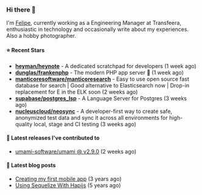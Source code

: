 ### Hi there 👋

I'm [Felipe](https://felipe.im), currently working as a Engineering Manager at Transfeera, enthusiastic in technology and occasionally write about my experiences. Also a hobby photographer.

#### ⭐ Recent Stars
- **[heyman/heynote](https://github.com/heyman/heynote)** - A dedicated scratchpad for developers (1 week ago)
- **[dunglas/frankenphp](https://github.com/dunglas/frankenphp)** - The modern PHP app server 🧟 (1 week ago)
- **[manticoresoftware/manticoresearch](https://github.com/manticoresoftware/manticoresearch)** - Easy to use open source fast database for search | Good alternative to Elasticsearch now | Drop-in replacement for E in the ELK soon (2 weeks ago)
- **[supabase/postgres_lsp](https://github.com/supabase/postgres_lsp)** - A Language Server for Postgres (3 weeks ago)
- **[nucleuscloud/neosync](https://github.com/nucleuscloud/neosync)** - A developer-first way to create safe, anonymized test data and sync it across all environments for high-quality local, stage and CI testing (3 weeks ago)

#### 🚀 Latest releases I've contributed to


- [umami-software/umami @ v2.9.0](https://github.com/umami-software/umami/releases/tag/v2.9.0) (2 weeks ago)

#### 📄 Latest blog posts
- [Creating my first mobile app](https://felipe.im/posts/creating-my-first-mobile-app/) (3 years ago)
- [Using Sequelize With Hapijs](https://felipe.im/posts/using-sequelize-with-hapijs/) (5 years ago)